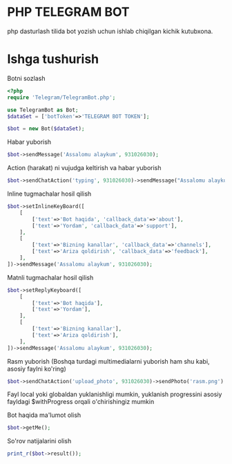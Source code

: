# PHP TELEGRAM BOT
php dasturlash tilida bot yozish uchun ishlab chiqilgan kichik kutubxona.
# Ishga tushurish
Botni sozlash
```php
<?php
require 'Telegram/TelegramBot.php';

use TelegramBot as Bot;
$dataSet = ['botToken'=>'TELEGRAM BOT TOKEN'];

$bot = new Bot($dataSet);
```
Habar yuborish
```php
$bot->sendMessage('Assalomu alaykum', 931026030);
```
Action (harakat) ni vujudga keltirish va habar yuborish
```php
$bot->sendChatAction('typing', 931026030)->sendMessage("Assalomu alaykum");
```
Inline tugmachalar hosil qilish
```php
$bot->setInlineKeyBoard([
	[
		['text'=>'Bot haqida', 'callback_data'=>'about'],
		['text'=>'Yordam', 'callback_data'=>'support'],
	],
	[
		['text'=>'Bizning kanallar', 'callback_data'=>'channels'],
		['text'=>'Ariza qoldirish', 'callback_data'=>'feedback'],
	],
])->sendMessage('Assalomu alaykum', 931026030);
```
Matnli tugmachalar hosil qilish
```php
$bot->setReplyKeyboard([
	[
		['text'=>'Bot haqida'],
		['text'=>'Yordam'],
	],
	[
		['text'=>'Bizning kanallar'],
		['text'=>'Ariza qoldirish'],
	],
])->sendMessage('Assalomu alaykum', 931026030);
```
Rasm yuborish (Boshqa turdagi multimedialarni yuborish ham shu kabi, asosiy faylni ko'ring)
```php
$bot->sendChatAction('upload_photo', 931026030)->sendPhoto('rasm.png')
```
Fayl local yoki globaldan yuklanishligi mumkin, yuklanish progressini asosiy fayldagi $withProgress orqali o'chirishingiz mumkin

Bot haqida ma'lumot olish
```php
$bot->getMe();
```
So'rov natijalarini olish
```php
print_r($bot->result());
```
